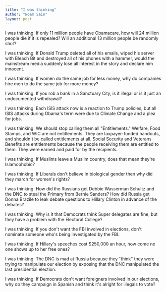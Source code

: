 ```yaml
---
title: "I was thinking"
author: "Noam Sain"
layout: post
---
```


I was thinking: If only 11 million people have Obamacare, how will 24 million people die if it is repealed? Will an additional 13 million people be randomly shot?

I was thinking: If Donald Trump deleted all of his emails, wiped his server with Bleach Bit and destroyed all of his phones with a hammer, would the mainstream media suddenly lose all interest in the story and declare him innocent.

I was thinking: If women do the same job for less money, why do companies hire men to do the same job for more money?

I was thinking: If you rob a bank in a Sanctuary City, is it illegal or is it just an undocumented withdrawal?

I was thinking: Each ISIS attack now is a reaction to Trump policies, but all ISIS attacks during Obama's term were due to Climate Change and a plea for jobs.

I was thinking: We should stop calling them all "Entitlements." Welfare, Food Stamps, and WIC are not entitlements. They are taxpayer-funded handouts, and shouldn't be called entitlements at all. Social Security and Veterans Benefits are entitlements because the people receiving them are entitled to them. They were earned and paid for by the recipients.

I was thinking: If Muslims leave a Muslim country, does that mean they're Islamophobic?

I was thinking: If Liberals don't believe in biological gender then why did they march for women's rights?

I was thinking: How did the Russians get Debbie Wasserman Schultz and the DNC to steal the Primary from Bernie Sanders? How did Russia get Donna Brazile to leak debate questions to Hillary Clinton in advance of the debates?

I was thinking: Why is it that Democrats think Super delegates are fine, but they have a problem with the Electoral College?

I was thinking: If you don't want the FBI involved in elections, don't nominate someone who's being investigated by the FBI.

I was thinking: If Hillary's speeches cost $250,000 an hour, how come no one shows up to her free ones?

I was thinking: The DNC is mad at Russia because they "think" they were trying to manipulate our election by exposing that the DNC manipulated the last presidential election.

I was thinking: If Democrats don't want foreigners involved in our elections, why do they campaign in Spanish and think it's alright for illegals to vote?
